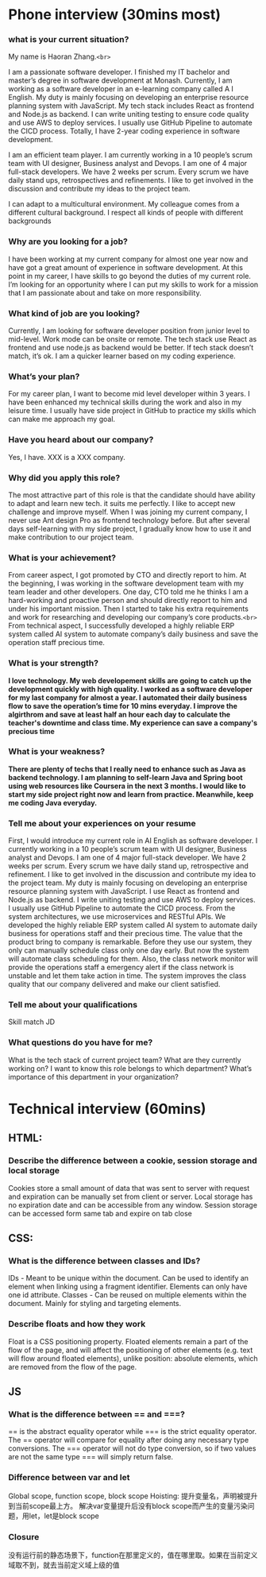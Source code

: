 # Phone interview (30mins most)

### **what is your current situation?**

My name is Haoran Zhang.`<br>`

I am a passionate software developer. I finished my IT bachelor and master’s degree in software development at Monash. Currently, I am working as a software developer in an e-learning company called A I English. My duty is mainly focusing on developing an enterprise resource planning system with JavaScript. My tech stack includes React as frontend and Node.js as backend. I can write uniting testing to ensure code quality and use AWS to deploy services. I usually use GitHub Pipeline to automate the CICD process. Totally, I have 2-year coding experience in software development.

I am an efficient team player. I am currently working in a 10 people’s scrum team with UI designer, Business analyst and Devops. I am one of 4 major full-stack developers. We have 2 weeks per scrum. Every scrum we have daily stand ups, retrospectives and refinements. I like to get involved in the discussion and contribute my ideas to the project team.

I can adapt to a multicultural environment. My colleague comes from a different cultural background. I respect all kinds of people with different backgrounds

### **Why are you looking for a job?**

I have been working at my current company for almost one year now and have got a great amount of experience in software development. At this point in my career, I have skills to go beyond the duties of my current role. I’m looking for an opportunity where I can put my skills to work for a mission that I am passionate about and take on more responsibility.

### **What kind of job are you looking?**

Currently, I am looking for software developer position from junior level to mid-level. Work mode can be onsite or remote. The tech stack use React as frontend and use node.js as backend would be better. If tech stack doesn’t match, it’s ok. I am a quicker learner based on my coding experience.

### **What’s your plan?**

For my career plan, I want to become mid level developer within 3 years. I have been enhanced my technical skills during the work and also in my leisure time. I usually have side project in GitHub to practice my skills which can make me approach my goal.

### **Have you heard about our company?**

Yes, I have. XXX is a XXX company.

### **Why did you apply this role?**

The most attractive part of this role is that the candidate should have ability to adapt and learn new tech. it suits me perfectly. I like to accept new challenge and improve myself. When I was joining my current company, I never use Ant design Pro as frontend technology before. But after several days self-learning with my side project, I gradually know how to use it and make contribution to our project team.

### **What is your achievement?**

From career aspect, I got promoted by CTO and directly report to him. At the beginning, I was working in the software development team with my team leader and other developers. One day, CTO told me he thinks I am a hard-working and proactive person and should directly report to him and under his important mission. Then I started to take his extra requirements and work for researching and developing our company’s core products.`<br>`
From technical aspect, I successfully developed a highly reliable ERP system called AI system to automate company’s daily business and save the operation staff precious time.

### **What is your strength?**

**I love technology. My web developement skills are going to catch up the development quickly with high quality. I worked as a software developer for my last company for almost a year. I automated their daily business flow to save the operation’s time for 10 mins everyday. I improve the algirthrom and save at least half an hour each day to calculate the teacher's downtime and class time. My experience can save a company's precious time**

### **What is your weakness?**

**There are plenty of techs that I really need to enhance such as Java as backend technology. I am planning to self-learn Java and Spring boot using web resources like Coursera in the next 3 months. I would like to start my side project right now and learn from practice. Meanwhile, keep me coding Java everyday.**

### **Tell me about your experiences on your resume**

First, I would introduce my current role in AI English as software developer. I currently working in a 10 people’s scrum team with UI designer, Business analyst and Devops. I am one of 4 major full-stack developer. We have 2 weeks per scrum. Every scrum we have daily stand up, retrospective and refinement. I like to get involved in the discussion and contribute my idea to the project team. My duty is mainly focusing on developing an enterprise resource planning system with JavaScript. I use React as frontend and Node.js as backend. I write uniting testing and use AWS to deploy services. I usually use GitHub Pipeline to automate the CICD process. From the system architectures, we use microservices and RESTful APIs.
We developed the highly reliable ERP system called AI system to automate daily business for operations staff and their precious time. The value that the product bring to company is remarkable. Before they use our system, they only can manually schedule class only one day early. But now the system will automate class scheduling for them. Also, the class network monitor will provide the operations staff a emergency alert if the class network is unstable and let them take action in time. The system improves the class quality that our company delivered and make our client satisfied.

### **Tell me about your qualifications**

Skill match JD

### **What questions do you have for me?**

What is the tech stack of current project team?
What are they currently working on?
I want to know this role belongs to which department?
What’s importance of this department in your organization?

# Technical interview (60mins)

## HTML:

### **Describe the difference between a cookie, session storage and local storage**

Cookies store a small amount of data that was sent to server with request and expiration can be manually set from client or server. Local storage has no expiration date and can be accessible from any window. Session storage can be accessed form same tab and expire on tab close

## CSS:

### **What is the difference between classes and IDs?**

IDs - Meant to be unique within the document. Can be used to identify an element when
linking using a fragment identifier. Elements can only have one id attribute.
Classes - Can be reused on multiple elements within the document. Mainly for styling and
targeting elements.

### **Describe floats and how they work**

Float is a CSS positioning property. Floated elements remain a part of the flow of the page,
and will affect the positioning of other elements (e.g. text will flow around floated elements),
unlike position: absolute elements, which are removed from the flow of the page.

## JS

### **What is the difference between == and ===?**

== is the abstract equality operator while === is the strict equality operator. The == operator
will compare for equality after doing any necessary type conversions. The === operator will
not do type conversion, so if two values are not the same type === will simply return false.

### **Difference between var and let**

Global scope, function scope, block scope
Hoisting: 提升变量名，声明被提升到当前scope最上方。
解决var变量提升后没有block scope而产生的变量污染问题，用let，let是block scope

### **Closure**

没有运行前的静态场景下，function在那里定义的，值在哪里取。如果在当前定义域取不到，就去当前定义域上级的值
